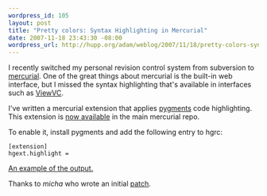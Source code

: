 ```yaml
--- 
wordpress_id: 105
layout: post
title: "Pretty colors: Syntax Highlighting in Mercurial"
date: 2007-11-18 23:43:30 -08:00
wordpress_url: http://hupp.org/adam/weblog/2007/11/18/pretty-colors-syntax-highlighting-in-mercurial/
---
```

I recently switched my personal revision control system from
subversion to [mercurial](http://selenic.com/mercurial).  One of the
great things about mercurial is the built-in web interface, but I
missed the syntax highlighting that's available in interfaces such as
[ViewVC](http://viewvc.org).

I've written a mercurial extension that applies
[pygments](http://pygments.org) code highlighting.  This extension is [now
available](http://www.selenic.com/repo/hg/file/tip/hgext/highlight.py)
in the main mercurial repo.

To enable it, install pygments and add the following entry to hgrc:

    [extension]
    hgext.highlight =

[An example of the
output.](http://hupp.org/adam/hg/bktree/file/tip/BKTree.hs)

Thanks to *micha* who wrote an initial
[patch](http://www.selenic.com/pipermail/mercurial/2007-May/013207.html).
